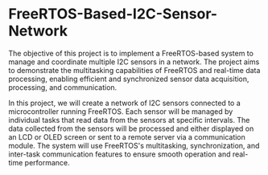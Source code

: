 # FreeRTOS-Based-I2C-Sensor-Network

The objective of this project is to implement a FreeRTOS-based system to manage and coordinate multiple I2C sensors in a network. The project aims to demonstrate the multitasking capabilities of FreeRTOS and real-time data processing, enabling efficient and synchronized sensor data acquisition, processing, and communication. 

In this project, we will create a network of I2C sensors connected to a microcontroller running FreeRTOS. Each sensor will be managed by individual tasks that read data from the sensors at specific intervals. The data collected from the sensors will be processed and either displayed on an LCD or OLED screen or sent to a remote server via a communication module. The system will use FreeRTOS's multitasking, synchronization, and inter-task communication features to ensure smooth operation and real-time performance. 


